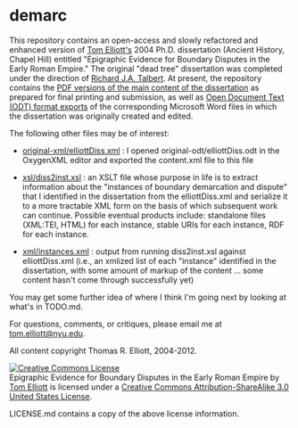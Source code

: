 demarc
======

This repository contains an open-access and slowly refactored and enhanced version of [Tom Elliott's](http://isaw.nyu.edu/people/staff/tom-elliott) 2004 Ph.D. dissertation (Ancient History, Chapel Hill) entitled "Epigraphic Evidence for Boundary Disputes in the Early Roman Empire." The original "dead tree" dissertation was completed under the direction of [Richard J.A. Talbert](http://en.wikipedia.org/wiki/Richard_Talbert). At present, the repository contains the [PDF versions of the main content of the dissertation](https://github.com/paregorios/demarc/blob/master/original-pdf/BoundaryDisputes.pdf) as prepared for final printing and submission, as well as [Open Document Text (ODT) format exports](https://github.com/paregorios/demarc/tree/master/original-odt) of the corresponding Microsoft Word files in which the dissertation was originally created and edited.

The following other files may be of interest:

* [original-xml/elliottDiss.xml](https://github.com/paregorios/demarc/blob/master/original-xml/elliottDiss.xml) : I opened original-odt/elliottDiss.odt in the OxygenXML editor and exported the content.xml file to this file

* [xsl/diss2inst.xsl](https://github.com/paregorios/demarc/blob/master/xsl/diss2inst.xsl) : an XSLT file whose purpose in life is to extract information about the "instances of boundary demarcation and dispute" that I identified in the dissertation from the elliottDiss.xml and serialize it to a more tractable XML form on the basis of which subsequent work can continue. Possible eventual products include: standalone files (XML:TEI, HTML) for each instance, stable URIs for each instance, RDF for each instance.

* [xml/instances.xml](https://github.com/paregorios/demarc/blob/master/xml/instances.xml) : output from running diss2inst.xsl against elliottDiss.xml (i.e., an xmlized list of each "instance" identified in the dissertation, with some amount of markup of the content ... some content hasn't come through successfully yet) 

You may get some further idea of where I think I'm going next by looking at what's in TODO.md.

For questions, comments, or critiques, please email me at tom.elliott@nyu.edu.
  
All content copyright Thomas R. Elliott, 2004-2012.

<a rel="license" href="http://creativecommons.org/licenses/by-sa/3.0/us/"><img alt="Creative Commons License" style="border-width:0" src="http://i.creativecommons.org/l/by-sa/3.0/us/88x31.png" /></a><br /><span xmlns:dct="http://purl.org/dc/terms/" href="http://purl.org/dc/dcmitype/Dataset" property="dct:title" rel="dct:type">Epigraphic Evidence for Boundary Disputes in the Early Roman Empire</span> by <a xmlns:cc="http://creativecommons.org/ns#" href="http://isaw.nyu.edu/people/staff/tom-elliott" property="cc:attributionName" rel="cc:attributionURL">Tom Elliott</a> is licensed under a <a rel="license" href="http://creativecommons.org/licenses/by-sa/3.0/us/">Creative Commons Attribution-ShareAlike 3.0 United States License</a>.

LICENSE.md contains a copy of the above license information.
